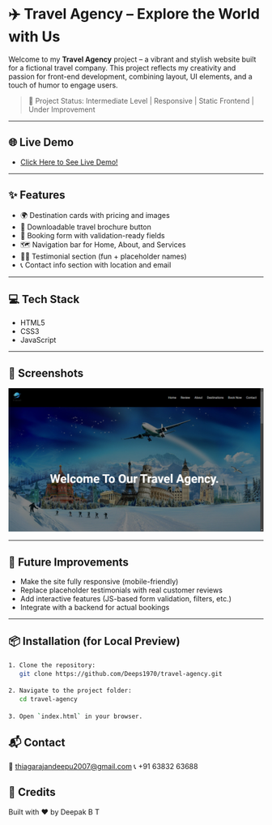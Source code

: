 # ✈️ Travel Agency – Explore the World with Us

Welcome to my **Travel Agency** project – a vibrant and stylish website built for a fictional travel company. This project reflects my creativity and passion for front-end development, combining layout, UI elements, and a touch of humor to engage users.

> 🚀 Project Status: Intermediate Level | Responsive | Static Frontend | Under Improvement

---

## 🌐 Live Demo

- [Click Here to See Live Demo!](https://deeps1970.github.io/Travel-Agency/)

---

## ✨ Features

- 🌍 Destination cards with pricing and images  
- 📑 Downloadable travel brochure button  
- 🧾 Booking form with validation-ready fields  
- 🗺️ Navigation bar for Home, About, and Services  
- 🧑‍💬 Testimonial section (fun + placeholder names)  
- 📞 Contact info section with location and email  

---

## 💻 Tech Stack

- HTML5  
- CSS3
- JavaScript

---

## 📸 Screenshots

![Travel Website Screenshot 1](./travel-agency.png)

---

## 🚧 Future Improvements

- Make the site fully responsive (mobile-friendly)  
- Replace placeholder testimonials with real customer reviews  
- Add interactive features (JS-based form validation, filters, etc.)  
- Integrate with a backend for actual bookings  

---

## 📦 Installation (for Local Preview)

```bash
1. Clone the repository:
   git clone https://github.com/Deeps1970/travel-agency.git

2. Navigate to the project folder:
   cd travel-agency

3. Open `index.html` in your browser.
```

## 📬 Contact
📧 thiagarajandeepu2007@gmail.com
📞 +91 63832 63688

## 🧠 Credits
Built with ❤️ by Deepak B T
